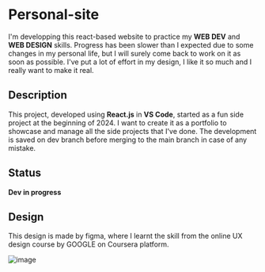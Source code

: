 # Personal-site
I'm developping this react-based website to practice my **WEB DEV** and **WEB DESIGN** skills.  Progress has been slower than I expected due to some changes in my personal life, but I will surely come back to work on it as soon as possible.  I've put a lot of effort in my design, I like it so much and I really want to make it real.

## Description
This project, developed using **React.js** in **VS Code**, started as a fun side project at the beginning of 2024. I want to create it as a portfolio to showcase and manage all the side projects that I've done. The development is saved on dev branch before merging to the main branch in case of any mistake.

## Status
**Dev in progress**

## Design
This design is made by figma, where I learnt the skill from the online UX design course by GOOGLE on Coursera platform.

![image](/portfolio_design.png)
